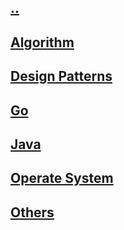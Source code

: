 ## [..](https://mengxianbin.github.io)

## [Algorithm](./algorithm)

## [Design Patterns](./design_patterns)

## [Go](./go)

## [Java](./java)

## [Operate System](./operate_system)

## [Others](./others)

